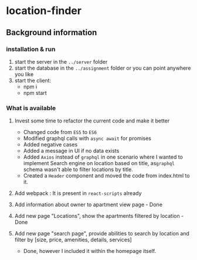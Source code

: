 # location-finder

## Background information

### installation & run
1. start the server in the `../server` folder
2. start the database in the `../assignment` folder or you can point anywhere you like
3. start the client:
    - npm i
    - npm start

### What is available
1. Invest some time to refactor the current code and make it better
    - Changed code from `ES5` to `ES6`
    - Modified graphql calls with `async await` for promises
    - Added negative cases
    - Added a message in UI if no data exists
    - Added `Axios` instead of `graphql` in one scenario where I wanted to implement Search engine on location based on title,  as`graphql` schema wasn't able to filter locations by title.
    - Created a `Header` component and moved the code from index.html to it.
    
2. Add webpack  : It is present in `react-scripts` already
3. Add information about owner to apartment view page - Done
4. Add new page "Locations", show the apartments filtered by location - Done
5. Add new page "search page", provide abilities to search by location and filter by [size, price, amenities, details, services]
    - Done, however I included it within the homepage itself.
